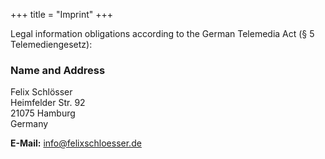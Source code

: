 +++
title = "Imprint"
+++

Legal information obligations according to the German Telemedia Act (§ 5 Telemediengesetz):

### Name and Address
Felix Schlösser<br>
Heimfelder Str. 92<br>
21075 Hamburg<br>
Germany

**E-Mail:** [info@felixschloesser.de](mailto:info@felixschloesser.de)





